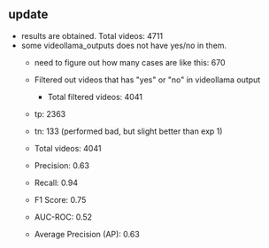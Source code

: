 ## update

- results are obtained. Total videos: 4711
- some videollama_outputs does not have yes/no in them.
  - need to figure out how many cases are like this: 670
  - Filtered out videos that has "yes" or "no" in videollama output
    - Total filtered videos: 4041

  - tp: 2363
  - tn: 133 (performed bad, but slight better than exp 1)
  - Total videos: 4041
  - Precision: 0.63
  - Recall: 0.94
  - F1 Score: 0.75
  - AUC-ROC: 0.52
  - Average Precision (AP): 0.63